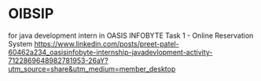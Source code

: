 # OIBSIP
for java development intern in OASIS INFOBYTE 
Task 1 - Online Reservation System
https://www.linkedin.com/posts/preet-patel-60462a234_oasisinfobyte-internship-javadevlopment-activity-7122869648982781953-26aY?utm_source=share&utm_medium=member_desktop
